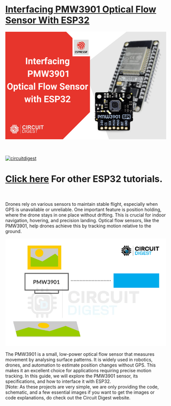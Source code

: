 # [Interfacing PMW3901 Optical Flow Sensor With ESP32](https://circuitdigest.com/microcontroller-projects)
<p align="center">
<img src="https://github.com/Circuit-Digest/Basic-ESP32-Tutorials/blob/a9170784ce2983f305b1aa8ad0dea13f9ade9b2b/Interfacing%20PMW3901%20Optical%20Flow%20Sensor%20With%20ESP32/Images/Interfacing%20PMW3901%20Optical%20Flow%20Sensor%20With%20ESP32.png" width="" alt="alt_text" title="image_tooltip">
</p>
<br>

<br>
<a href="https://circuitdigest.com/tags/ESP32"><img src="https://img.shields.io/static/v1?label=&labelColor=505050&message=ESP32 Tutorials Circuit Digest&color=%230076D6&style=social&logo=google-chrome&logoColor=%230076D6" alt="circuitdigest"/></a>
<br>

[<h1>Click here](https://circuitdigest.com/tags/ESP32) For other ESP32 tutorials.</h1>


<br>
<br>
Drones rely on various sensors to maintain stable flight, especially when GPS is unavailable or unreliable. One important feature is position holding, where the drone stays in one place without drifting. This is crucial for indoor navigation, hovering, and precision landing. Optical flow sensors, like the PMW3901, help drones achieve this by tracking motion relative to the ground. 
<p align="center">
<img src="https://github.com/Circuit-Digest/Basic-ESP32-Tutorials/blob/a9170784ce2983f305b1aa8ad0dea13f9ade9b2b/Interfacing%20PMW3901%20Optical%20Flow%20Sensor%20With%20ESP32/Images/PMW3901.gif" width="" height="" />
</p>
The PMW3901 is a small, low-power optical flow sensor that measures movement by analysing surface patterns. It is widely used in robotics, drones, and automation to estimate position changes without GPS. This makes it an excellent choice for applications requiring precise motion tracking. In this guide, we will explore the PMW3901 sensor, its specifications, and how to interface it with ESP32.
<br>
[Note: As these projects are very simple, we are only providing the code, schematic, and a few essential images if you want to get the images or code explanations, do check out the Circuit Digest website.
<br>
<br>

